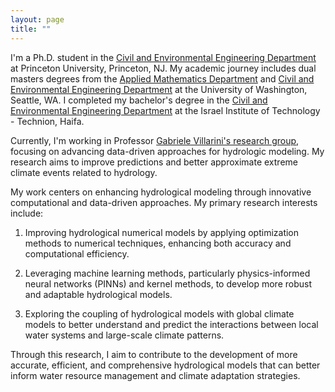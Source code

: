```yaml
---
layout: page
title: ""
---
```


I'm a Ph.D. student in the [Civil and Environmental Engineering Department](https://cee.princeton.edu) at Princeton University, Princeton, NJ. My academic journey includes dual masters degrees from the [Applied Mathematics Department](https://amath.washington.edu) and [Civil and Environmental Engineering Department](https://www.ce.washington.edu) at the University of Washington, Seattle, WA. I completed my bachelor's degree in the [Civil and Environmental Engineering Department](https://cee.technion.ac.il/en/) at the Israel Institute of Technology - Technion, Haifa. 


Currently, I'm working in Professor [Gabriele Villarini's research group](https://villarini.scholar.princeton.edu/research-group), focusing on advancing data-driven approaches for hydrologic modeling. My research aims to improve predictions and better approximate extreme climate events related to hydrology. 


My work centers on enhancing hydrological modeling through innovative computational and data-driven approaches. My primary research interests include: 


1. Improving hydrological numerical models by applying optimization methods to numerical techniques, enhancing both accuracy and computational efficiency.

2. Leveraging machine learning methods, particularly physics-informed neural networks (PINNs) and kernel methods, to develop more robust and adaptable hydrological models.

3. Exploring the coupling of hydrological models with global climate models to better understand and predict the interactions between local water systems and large-scale climate patterns.


Through this research, I aim to contribute to the development of more accurate, efficient, and comprehensive hydrological models that can better inform water resource management and climate adaptation strategies.

